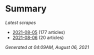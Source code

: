# Summary
*Latest scrapes*
* [2021-08-05](https://github.com/nuuuwan/news_lk/blob/data/news_lk.2021-08-05.json) (177 articles)
* [2021-08-06](https://github.com/nuuuwan/news_lk/blob/data/news_lk.2021-08-06.json) (20 articles)

*Generated at 04:09AM, August 06, 2021*